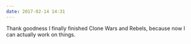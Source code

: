 ```yaml
---
date: 2017-02-14 14:31
---
```

Thank goodness I finally finished Clone Wars and Rebels, because now I can actually work on things.
